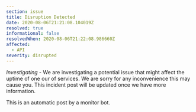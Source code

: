```yaml
---
section: issue
title: Disruption Detected
date: 2020-08-06T21:21:08.104019Z
resolved: true
informational: false
resolvedWhen: 2020-08-06T21:22:08.986660Z
affected:
  - API
severity: disrupted
---
```

*Investigating* - We are investigating a potential issue that might affect the uptime of one our of services. We are sorry for any inconvenience this may cause you. This incident post will be updated once we have more information.

This is an automatic post by a monitor bot.
        